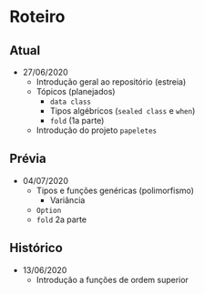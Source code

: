 # Roteiro

## Atual

* 27/06/2020
    * Introdução geral ao repositório (estreia)
    * Tópicos (planejados)
        * `data class`
        * Tipos algébricos (`sealed class` e `when`)
        * `fold` (1a parte)
    * Introdução do projeto `papeletes`
    
## Prévia

* 04/07/2020
    * Tipos e funções genéricas (polimorfismo)
        * Variância
    * `Option`
    * `fold` 2a parte

## Histórico

* 13/06/2020
    * Introdução a funções de ordem superior